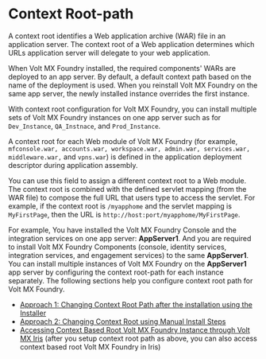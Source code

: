                          


Context Root-path
=================

A context root identifies a Web application archive (WAR) file in an application server. The context root of a Web application determines which URLs application server will delegate to your web application.

When Volt MX Foundry installed, the required components' WARs are deployed to an app server. By default, a default context path based on the name of the deployment is used. When you reinstall Volt MX Foundry on the same app server, the newly installed instance overrides the first instance.

With context root configuration for Volt MX Foundry, you can install multiple sets of Volt MX Foundry instances on one app server such as for `Dev_Instance`, `QA_Instnace`, and `Prod_Instance`.

A context root for each Web module of Volt MX Foundry (for example, `mfconsole.war, accounts.war, workspace.war, admin.war, services.war, middleware.war,` and `vpns.war`) is defined in the application deployment descriptor during application assembly.

You can use this field to assign a different context root to a Web module. The context root is combined with the defined servlet mapping (from the WAR file) to compose the full URL that users type to access the servlet. For example, if the context root is `/myapphome` and the servlet mapping is `MyFirstPage`, then the URL is `http://host:port/myapphome/MyFirstPage`.

For example, You have installed the Volt MX Foundry Console and the integration services on one app server: **AppServer1**. And you are required to install Volt MX Foundry Components (console, identity services, integration services, and engagement services) to the same **AppServer1**. You can install multiple instances of Volt MX Foundry on the **AppServer1** app server by configuring the context root-path for each instance separately. The following sections help you configure context root path for Volt MX Foundry.

*   [Approach 1: Changing Context Root Path after the installation using the Installer](ContextPath.md)
*   [Approach 2: Changing Context Root using Manual Install Steps](ContextRoot_MI.md)
*   [Accessing Context Based Root Volt MX Foundry Instance through Volt MX Iris](ContextPath_Iris.md) (after you setup context root path as above, you can also access context based root Volt MX Foundry in Iris)
